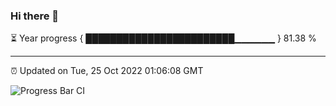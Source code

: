 ### Hi there 👋

⏳ Year progress { ████████████████████████▁▁▁▁▁▁ } 81.38 %

---

⏰ Updated on Tue, 25 Oct 2022 01:06:08 GMT

![Progress Bar CI](https://github.com/Shyam-Makwana/GitHub-Actions-Demo/workflows/Progress%20Bar%20CI/badge.svg)
